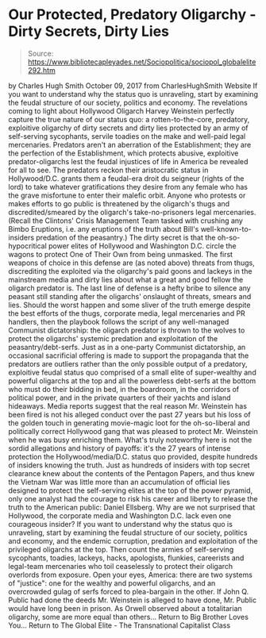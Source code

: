 # Our Protected, Predatory Oligarchy - Dirty Secrets, Dirty Lies

> Source: https://www.bibliotecapleyades.net/Sociopolitica/sociopol_globalelite292.htm

by Charles Hugh Smith
October 09, 2017 from CharlesHughSmith Website
If you want to understand why the status quo is unraveling, start by examining the feudal structure of our society, politics and economy.
The revelations coming to light about Hollywood Oligarch Harvey Weinstein perfectly capture the true nature of our status quo: a rotten-to-the-core, predatory, exploitive oligarchy of dirty secrets and dirty lies protected by an army of self-serving sycophants, servile toadies on the make and well-paid legal mercenaries.
Predators aren't an aberration of the Establishment; they are the perfection of the Establishment, which protects abusive, exploitive predator-oligarchs lest the feudal injustices of life in America be revealed for all to see.
The predators reckon their aristocratic status in Hollywood/D.C. grants them a feudal-era droit du seigneur (rights of the lord) to take whatever gratifications they desire from any female who has the grave misfortune to enter their malefic orbit.
Anyone who protests or makes efforts to go public is threatened by the oligarch's thugs and discredited/smeared by the oligarch's take-no-prisoners legal mercenaries.
(Recall the Clintons' Crisis Management Team tasked with crushing any Bimbo Eruptions, i.e. any eruptions of the truth about Bill's well-known-to-insiders predation of the peasantry.)
The dirty secret is that the oh-so-hypocritical power elites of Hollywood and Washington D.C. circle the wagons to protect One of Their Own from being unmasked.
The first weapons of choice in this defense are (as noted above) threats from thugs, discrediting the exploited via the oligarchy's paid goons and lackeys in the mainstream media and dirty lies about what a great and good fellow the oligarch predator is.
The last line of defense is a hefty bribe to silence any peasant still standing after the oligarchs' onslaught of threats, smears and lies.
Should the worst happen and some sliver of the truth emerge despite the best efforts of the thugs, corporate media, legal mercenaries and PR handlers, then the playbook follows the script of any well-managed Communist dictatorship:
the oligarch predator is thrown to the wolves to protect the oligarchs' systemic predation and exploitation of the peasantry/debt-serfs.
Just as in a one-party Communist dictatorship, an occasional sacrificial offering is made to support the propaganda that the predators are outliers rather than the only possible output of a predatory, exploitive feudal status quo comprised of a small elite of super-wealthy and powerful oligarchs at the top and all the powerless debt-serfs at the bottom who must do their bidding in bed, in the boardroom, in the corridors of political power, and in the private quarters of their yachts and island hideaways.
Media reports suggest that the real reason Mr. Weinstein has been fired is not his alleged conduct over the past 27 years but his loss of the golden touch in generating movie-magic loot for the oh-so-liberal and politically correct Hollywood gang that was pleased to protect Mr. Weinstein when he was busy enriching them.
What's truly noteworthy here is not the sordid allegations and history of payoffs:
it's the 27 years of intense protection the Hollywood/media/D.C. status quo provided, despite hundreds of insiders knowing the truth.
Just as hundreds of insiders with top secret clearance knew about the contents of the Pentagon Papers, and thus knew the Vietnam War was little more than an accumulation of official lies designed to protect the self-serving elites at the top of the power pyramid, only one analyst had the courage to risk his career and liberty to release the truth to the American public: Daniel Ellsberg.
Why are we not surprised that Hollywood, the corporate media and Washington D.C. lack even one courageous insider?
If you want to understand why the status quo is unraveling, start by examining the feudal structure of our society, politics and economy, and the endemic corruption, predation and exploitation of the privileged oligarchs at the top.
Then count the armies of self-serving sycophants, toadies, lackeys, hacks, apologists, flunkies, careerists and legal-team mercenaries who toil ceaselessly to protect their oligarch overlords from exposure.
Open your eyes, America:
there are two systems of "justice": one for the wealthy and powerful oligarchs, and an overcrowded gulag of serfs forced to plea-bargain in the other.
If John Q. Public had done the deeds Mr. Weinstein is alleged to have done, Mr. Public would have long been in prison.
As Orwell observed about a totalitarian oligarchy,
some are more equal than others...
Return to Big Brother Loves You...
Return to The Global Elite - The Transnational Capitalist Class
